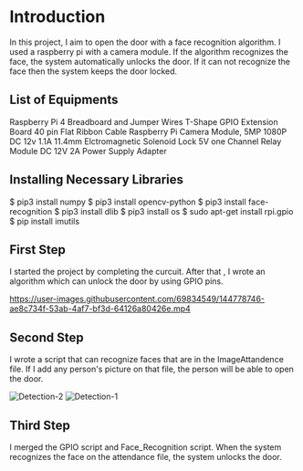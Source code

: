 # Introduction

In this project, I aim to open the door with a face recognition algorithm. I used a raspberry pi with a camera module. If the algorithm recognizes the face, the system automatically unlocks the door. If it can not recognize the face then the system keeps the door locked.

List of Equipments
-----------------
Raspberry Pi 4
Breadboard and Jumper Wires
T-Shape GPIO Extension Board
40 pin Flat Ribbon Cable
Raspberry Pi Camera Module, 5MP 1080P
DC 12v 1.1A 11.4mm Elctromagnetic Solenoid Lock
5V one Channel Relay Module
DC 12V 2A Power Supply Adapter

Installing Necessary Libraries
---------------------------------
$ pip3 install numpy
$ pip3 install opencv-python
$ pip3 install face-recognition
$ pip3 install dlib
$ pip3 install os
$ sudo apt-get install rpi.gpio
$ pip install imutils

First Step
-------------
I started the project by completing the curcuit. After that , I wrote an algorithm which can unlock the door by using GPIO pins.

https://user-images.githubusercontent.com/69834549/144778746-ae8c734f-53ab-4af7-bf3d-64126a80426e.mp4

Second Step
-------------
I wrote a script that can recognize faces that are in the ImageAttandence file. If I add any person's picture on that file, the person will be able to open the door.

![Detection-2](https://user-images.githubusercontent.com/69834549/144782726-c2eff5fc-ec34-47f4-9958-48f8fb08e27b.png)
![Detection-1](https://user-images.githubusercontent.com/69834549/144782730-51d0d9cb-19c7-4e4d-baee-f4c6ac89d520.png)

Third Step
-----------------
I merged the GPIO script and Face_Recognition script. When the system recognizes the face on the attendance file, the system unlocks the door.
